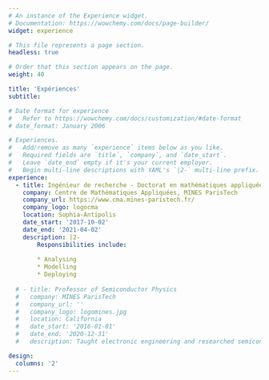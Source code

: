 ```yaml
---
# An instance of the Experience widget.
# Documentation: https://wowchemy.com/docs/page-builder/
widget: experience

# This file represents a page section.
headless: true

# Order that this section appears on the page.
weight: 40

title: 'Expériences'
subtitle:

# Date format for experience
#   Refer to https://wowchemy.com/docs/customization/#date-format
# date_format: January 2006

# Experiences.
#   Add/remove as many `experience` items below as you like.
#   Required fields are `title`, `company`, and `date_start`.
#   Leave `date_end` empty if it's your current employer.
#   Begin multi-line descriptions with YAML's `|2-` multi-line prefix.
experience:
  - title: Ingénieur de recherche - Doctorat en mathématiques appliquées
    company: Centre de Mathématiques Appliquées, MINES ParisTech
    company_url: https://www.cma.mines-paristech.fr/
    company_logo: logocma
    location: Sophia-Antipolis
    date_start: '2017-10-02'
    date_end: '2021-04-02'
    description: |2-
        Responsibilities include:
        
        * Analysing
        * Modelling
        * Deploying
        
  # - title: Professor of Semiconductor Physics
  #   company: MINES ParisTech
  #   company_url: ''
  #   company_logo: logomines.jpg
  #   location: California
  #   date_start: '2016-01-01'
  #   date_end: '2020-12-31'
  #   description: Taught electronic engineering and researched semiconductor physics.

design:
  columns: '2'
---
```

